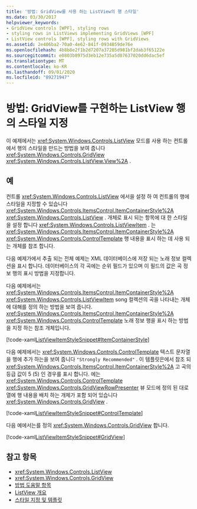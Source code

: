 ```yaml
---
title: '방법: GridView를 사용 하는 ListView의 행 스타일'
ms.date: 03/30/2017
helpviewer_keywords:
- GridView controls [WPF], styling rows
- styling rows in ListViews implementing GridViews [WPF]
- ListView controls [WPF], styling rows with GridViews
ms.assetid: 2e406ba2-70a0-4e62-841f-0934859de76e
ms.openlocfilehash: 4b8b8e2f1b2d7207a37205d981bf2dab3f65122e
ms.sourcegitcommit: e0803b8975d3eb12e735a5d07637020dd6dac5ef
ms.translationtype: MT
ms.contentlocale: ko-KR
ms.lasthandoff: 09/01/2020
ms.locfileid: "89271947"
---
```

# <a name="how-to-style-a-row-in-a-listview-that-implements-a-gridview"></a>방법: GridView를 구현하는 ListView 행의 스타일 지정
이 예제에서는 <xref:System.Windows.Controls.ListView> 모드를 사용 하는 컨트롤에서 행의 스타일을 만드는 방법을 보여 줍니다 <xref:System.Windows.Controls.GridView> <xref:System.Windows.Controls.ListView.View%2A> .  
  
## <a name="example"></a>예  
 컨트롤 <xref:System.Windows.Controls.ListView> 에서을 설정 하 여 컨트롤의 행에 스타일을 지정할 수 있습니다 <xref:System.Windows.Controls.ItemsControl.ItemContainerStyle%2A> <xref:System.Windows.Controls.ListView> . 개체로 표시 되는 항목에 대 한 스타일을 설정 합니다 <xref:System.Windows.Controls.ListViewItem> . 는 <xref:System.Windows.Controls.ItemsControl.ItemContainerStyle%2A> <xref:System.Windows.Controls.ControlTemplate> 행 내용을 표시 하는 데 사용 되는 개체를 참조 합니다.  
  
 다음 예제가에서 추출 되는 전체 예제는 XML 데이터베이스에 저장 되는 노래 정보 컬렉션을 표시 합니다. 데이터베이스의 각 곡에는 순위 필드가 있으며 이 필드의 값은 곡 정보 행의 표시 방법을 지정합니다.  
  
 다음 예제에서는 <xref:System.Windows.Controls.ItemsControl.ItemContainerStyle%2A> <xref:System.Windows.Controls.ListViewItem> song 컬렉션의 곡을 나타내는 개체에 대해를 정의 하는 방법을 보여 줍니다. <xref:System.Windows.Controls.ItemsControl.ItemContainerStyle%2A> <xref:System.Windows.Controls.ControlTemplate> 노래 정보 행을 표시 하는 방법을 지정 하는 참조 개체입니다.  
  
 [!code-xaml[ListViewItemStyleSnippet#ItemContainerStyle](~/samples/snippets/csharp/VS_Snippets_Wpf/ListViewItemStyleSnippet/CS/Window1.xaml#itemcontainerstyle)]  
  
 다음 예제에서는 <xref:System.Windows.Controls.ControlTemplate> 텍스트 문자열을 행에 추가 하는을 보여 줍니다 `"Strongly Recommended"` . 이 템플릿은에서 참조 되 <xref:System.Windows.Controls.ItemsControl.ItemContainerStyle%2A> 고 곡의 등급 값이 5 (5) 인 경우를 표시 합니다. 에는 <xref:System.Windows.Controls.ControlTemplate> <xref:System.Windows.Controls.GridViewRowPresenter> 뷰 모드에 정의 된 대로 열에 행 내용을 배치 하는 개체가 포함 되어 있습니다 <xref:System.Windows.Controls.GridView> .  
  
 [!code-xaml[ListViewItemStyleSnippet#ControlTemplate](~/samples/snippets/csharp/VS_Snippets_Wpf/ListViewItemStyleSnippet/CS/Window1.xaml#controltemplate)]  
  
 다음 예에서는를 정의 <xref:System.Windows.Controls.GridView> 합니다.  
  
 [!code-xaml[ListViewItemStyleSnippet#GridView](~/samples/snippets/csharp/VS_Snippets_Wpf/ListViewItemStyleSnippet/CS/Window1.xaml#gridview)]  
  
## <a name="see-also"></a>참고 항목

- <xref:System.Windows.Controls.ListView>
- <xref:System.Windows.Controls.GridView>
- [방법 도움말 항목](listview-how-to-topics.md)
- [ListView 개요](listview-overview.md)
- [스타일 지정 및 템플릿](../../../desktop-wpf/fundamentals/styles-templates-overview.md)
